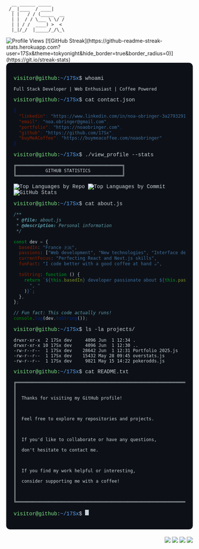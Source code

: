 ```ascii
  __ ______ _____
 /_ |____  / ____|
  | |   / / (_____  __
  | |  / / \___ \ \/ /
  | | / /  ____) >  <
  |_|/_/  |_____/_/\_\

```

<div>   
  <img src="https://komarev.com/ghpvc/?username=17Sx&style=flat&color=4F46E5" alt="Profile Views" /> 
  [![GitHub Streak](https://github-readme-streak-stats.herokuapp.com?user=17Sx&theme=tokyonight&hide_border=true&border_radius=0)](https://git.io/streak-stats)
<div>


<div style="background-color: #0d1117; color: #c9d1d9; font-family: 'Courier New', Courier, monospace; padding: 20px; border-radius: 10px; margin-bottom: 20px;">

<span style="color: #7ee787">visitor@github</span>:<span style="color: #58a6ff">~/17Sx</span>$ whoami

```
Full Stack Developer | Web Enthusiast | Coffee Powered
```

<span style="color: #7ee787">visitor@github</span>:<span style="color: #58a6ff">~/17Sx</span>$ cat contact.json

```json
{
  "linkedin": "https://www.linkedin.com/in/noa-obringer-3a2793291/",
  "email": "noa.obringer@gmail.com",
  "portfolio": "https://noaobringer.com",
  "github": "https://github.com/17Sx",
  "buyMeACoffee": "https://buymeacoffee.com/noaobringer"
}
```

<span style="color: #7ee787">visitor@github</span>:<span style="color: #58a6ff">~/17Sx</span>$ ./view_profile --stats

```
╔════════════════════════════════════════╗
║           GITHUB STATISTICS            ║
╚════════════════════════════════════════╝
```

<img src="https://github-profile-summary-cards.vercel.app/api/cards/repos-per-language?username=17Sx&theme=nord_dark" alt="Top Languages by Repo" />
<img src="https://github-profile-summary-cards.vercel.app/api/cards/most-commit-language?username=17Sx&theme=nord_dark" alt="Top Languages by Commit" />
<img src="https://github-profile-summary-cards.vercel.app/api/cards/profile-details?username=17Sx&theme=nord_dark" alt="GitHub Stats" />

<span style="color: #7ee787">visitor@github</span>:<span style="color: #58a6ff">~/17Sx</span>$ cat about.js

```javascript
/**
 * @file: about.js
 * @description: Personal information
 */

const dev = {
  basedIn: "France 🇫🇷",
  passions: ["Web development", "New technologies", "Interface design"],
  currentFocus: "Perfecting React and Next.js skills",
  funFact: "I code better with a good coffee at hand ☕",

  toString: function () {
    return `${this.basedIn} developer passionate about ${this.passions.join(
      ", "
    )}`;
  },
};

// Fun fact: This code actually runs!
console.log(dev.toString());
```

<span style="color: #7ee787">visitor@github</span>:<span style="color: #58a6ff">~/17Sx</span>$ ls -la projects/

```
drwxr-xr-x  2 17Sx dev     4096 Jun  1 12:34 .
drwxr-xr-x 10 17Sx dev     4096 Jun  1 12:30 ..
-rw-r--r--  1 17Sx dev    28642 Jun  1 12:31 Portfolio 2025.js
-rw-r--r--  1 17Sx dev    15432 May 28 09:45 overstats.js
-rw-r--r--  1 17Sx dev     9821 May 15 14:22 pokerodds.js

```

<span style="color: #7ee787">visitor@github</span>:<span style="color: #58a6ff">~/17Sx</span>$ cat README.txt

```
╔════════════════════════════════════════════════════════════════════════════╗
║                                                                            ║
║  Thanks for visiting my GitHub profile!                                    ║
║                                                                            ║
║  Feel free to explore my repositories and projects.                        ║
║                                                                            ║
║  If you'd like to collaborate or have any questions,                       ║
║  don't hesitate to contact me.                                             ║
║                                                                            ║
║  If you find my work helpful or interesting,                               ║
║  consider supporting me with a coffee!                                     ║
║                                                                            ║
╚════════════════════════════════════════════════════════════════════════════╝
```

<span style="color: #7ee787">visitor@github</span>:<span style="color: #58a6ff">~/17Sx</span>$ <span style="animation: blinker 1s linear infinite; display: inline-block; width: 10px; height: 15px; background-color: #c9d1d9;"></span>

</div>

<div align="right">
  <a href="https://www.linkedin.com/in/noa-obringer-3a2793291/"><img src="https://img.shields.io/badge/-LinkedIn-0A66C2?style=flat&logo=linkedin&logoColor=white"/></a>
  <a href="mailto:noa.obringer@gmail.com"><img src="https://img.shields.io/badge/-Email-EA4335?style=flat&logo=gmail&logoColor=white"/></a>
  <a href="https://noaobringer.com"><img src="https://img.shields.io/badge/-Portfolio-4F46E5?style=flat&logo=safari&logoColor=white"/></a>
  <a href="https://buymeacoffee.com/noaobringer"><img src="https://img.shields.io/badge/-Buy%20Me%20a%20Coffee-FFDD00?style=flat&logo=buymeacoffee&logoColor=black"/></a>
</div>
